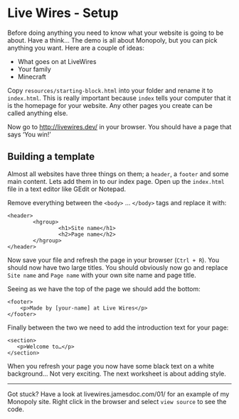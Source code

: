 # Live Wires - Setup

Before doing anything you need to know what your website is going to be about. Have a think… The demo is all about Monopoly, but you can pick anything you want. Here are a couple of ideas:

- What goes on at LiveWires
- Your family
- Minecraft

Copy `resources/starting-block.html` into your folder and rename it to `index.html`. This is really important because `index` tells your computer that it is the homepage for your website. Any other pages you create can be called anything else.

Now go to http://livewires.dev/ in your browser. You should have a page that says ‘You win!’

## Building a template

Almost all websites have three things on them; a `header`, a `footer` and some main content. Lets add them in to our index page. Open up the `index.html` file in a text editor like GEdit or Notepad.

Remove everything between the `<body>` … `</body>` tags and replace it with:

```
<header>
		<hgroup>
				<h1>Site name</h1>
				<h2>Page name</h2>
		</hgroup>
</header>
```

Now save your file and refresh the page in your browser (`Ctrl + R`). You should now have two large titles. You should obviously now go and replace `Site name` and `Page name` with your own site name and page title.

Seeing as we have the top of the page we should add the bottom:

```
<footer>
    <p>Made by [your-name] at Live Wires</p>
</footer>
```

Finally between the two we need to add the introduction text for your page:

```
<section>
   <p>Welcome to…</p>
</section>
```

When you refresh your page you now have some black text on a white background… Not very exciting. The next worksheet is about adding style.

----

Got stuck? Have a look at livewires.jamesdoc.com/01/ for an example of my Monopoly site. Right click in the browser and select `view source` to see the code.
